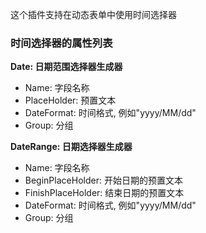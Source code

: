 这个插件支持在动态表单中使用时间选择器

### 时间选择器的属性列表

**Date: 日期范围选择器生成器**

- Name: 字段名称
- PlaceHolder: 预置文本
- DateFormat: 时间格式, 例如"yyyy/MM/dd"
- Group: 分组

**DateRange: 日期选择器生成器**

- Name: 字段名称
- BeginPlaceHolder: 开始日期的预置文本
- FinishPlaceHolder: 结束日期的预置文本
- DateFormat: 时间格式, 例如"yyyy/MM/dd"
- Group: 分组
